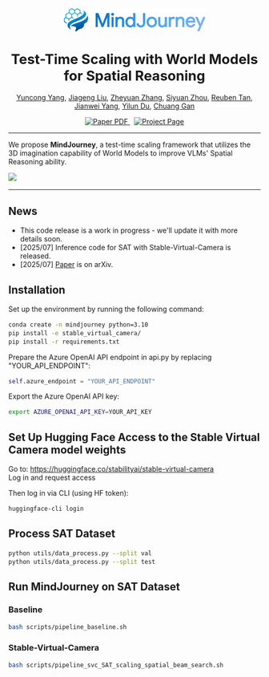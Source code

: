 <br/>
  <div align="center">
    <img src="assets/MindJourney_logo_transparent.png" alt="MindJourney Logo" height="48" style="vertical-align:middle">
  </div>
  <h1 align="center" style="font-size: 1.7rem">Test-Time Scaling with World Models for Spatial Reasoning</h1>
  <p align="center">
    <a href="https://yyuncong.github.io/">Yuncong Yang</a>,
    <a href="https://jiagengliu02.github.io/">Jiageng Liu</a>,
    <a href="https://cozheyuanzhangde.github.io/">Zheyuan Zhang</a>,
    <a href="https://rainbow979.github.io/">Siyuan Zhou</a>,
    <a href="https://cs-people.bu.edu/rxtan/">Reuben Tan</a>,
    <a href="https://jwyang.github.io/">Jianwei Yang</a>,
    <a href="https://yilundu.github.io/">Yilun Du</a>,
    <a href="https://people.csail.mit.edu/ganchuang">Chuang Gan</a>
  </p>
  <p align="center">
    <a href="https://arxiv.org/abs/todo">
      <img src='https://img.shields.io/badge/Paper-PDF-red?style=flat&logo=arXiv&logoColor=red' alt='Paper PDF'>
    </a>
    <a href='https://umass-embodied-agi.github.io/MindJourney/' style='padding-left: 0.5rem;'>
      <img src='https://img.shields.io/badge/Project-Page-blue?style=flat&logo=Google%20chrome&logoColor=blue' alt='Project Page'>
    </a>
  </p>
</p>

---

We propose **MindJourney**, a test-time scaling framework that utilizes the 3D imagination capability of World Models to improve VLMs' Spatial Reasoning ability.

![](assets/teaser.png)

---

## News

- This code release is a work in progress - we'll update it with more details soon.
- [2025/07] Inference code for SAT with Stable-Virtual-Camera is released.
- [2025/07] [Paper](https://www.arxiv.org/abs/todo) is on arXiv.


## Installation

Set up the environment by running the following command:

```bash
conda create -n mindjourney python=3.10
pip install -e stable_virtual_camera/
pip install -r requirements.txt
```

Prepare the Azure OpenAI API endpoint in api.py by replacing "YOUR_API_ENDPOINT":

```python
self.azure_endpoint = "YOUR_API_ENDPOINT"
```

Export the Azure OpenAI API key:

```bash
export AZURE_OPENAI_API_KEY=YOUR_API_KEY
```

## Set Up Hugging Face Access to the Stable Virtual Camera model weights

Go to: https://huggingface.co/stabilityai/stable-virtual-camera  
Log in and request access

Then log in via CLI (using HF token):

```bash
huggingface-cli login
```

## Process SAT Dataset

```bash
python utils/data_process.py --split val
python utils/data_process.py --split test
```

## Run MindJourney on SAT Dataset

### Baseline
```bash
bash scripts/pipeline_baseline.sh
```

### Stable-Virtual-Camera
```bash
bash scripts/pipeline_svc_SAT_scaling_spatial_beam_search.sh
```
